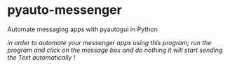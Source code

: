 # pyauto-messenger
Automate messaging apps with pyautogui in Python

<i>in order to automate your messenger apps using this program;
run the program and click on the message box and do nothing
it will start sending the Text automatically !</i>

